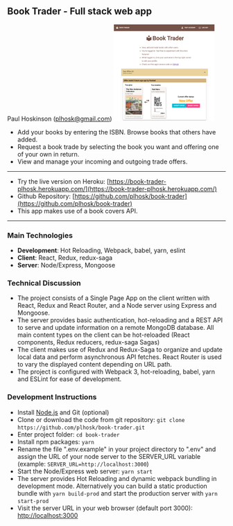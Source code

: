 ## Book Trader - Full stack web app
Paul Hoskinson (plhosk@gmail.com)
![Book-trader screenshot](https://raw.githubusercontent.com/plhosk/temp/master/screenshot-book-trader.png)

- Add your books by entering the ISBN. Browse books that others have added.
- Request a book trade by selecting the book you want and offering one of your own in return.
- View and manage your incoming and outgoing trade offers.

---

- Try the live version on Heroku: [https://book-trader-plhosk.herokuapp.com/](https://book-trader-plhosk.herokuapp.com/)
- Github Repository: [https://github.com/plhosk/book-trader](https://github.com/plhosk/book-trader)
- This app makes use of a book covers API.

---

### Main Technologies
- **Development**: Hot Reloading, Webpack, babel, yarn, eslint
- **Client**: React, Redux, redux-saga
- **Server**: Node/Express, Mongoose

### Technical Discussion
- The project consists of a Single Page App on the client written with React, Redux and React Router, and a Node server using Express and Mongoose.
- The server provides basic authentication, hot-reloading and a REST API to serve and update information on a remote MongoDB database. All main content types on the client can be hot-reloaded (React components, Redux reducers, redux-saga Sagas)
- The client makes use of Redux and Redux-Saga to organize and update local data and perform asynchronous API fetches. React Router is used to vary the displayed content depending on URL path.
- The project is configured with Webpack 3, hot-reloading, babel, yarn and ESLint for ease of development.

### Development Instructions
- Install [Node.js](https://nodejs.org/en/) and Git (optional)
- Clone or download the code from git repository: `git clone https://github.com/plhosk/book-trader.git`
- Enter project folder: `cd book-trader`
- Install npm packages: `yarn`
- Rename the file ".env.example" in your project directory to ".env" and assign the URL of your node server to the SERVER_URL variable (example: `SERVER_URL=http://localhost:3000`)
- Start the Node/Express web server: `yarn start`
- The server provides Hot Reloading and dynamic webpack bundling in development mode. Alternatively you can build a static production bundle with `yarn build-prod` and start the production server with `yarn start-prod`
- Visit the server URL in your web browser (default port 3000): [http://localhost:3000](http://localhost:3000)
